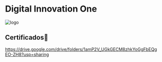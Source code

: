 # Digital Innovation One
![logo](https://user-images.githubusercontent.com/89542446/182032806-12d688d9-ad50-4008-ab59-050d8e5471eb.svg)
## Certificados🔗
https://drive.google.com/drive/folders/1amP2V_UGkGECM8zhkYoGgFbEQgEO-ZH8?usp=sharing
